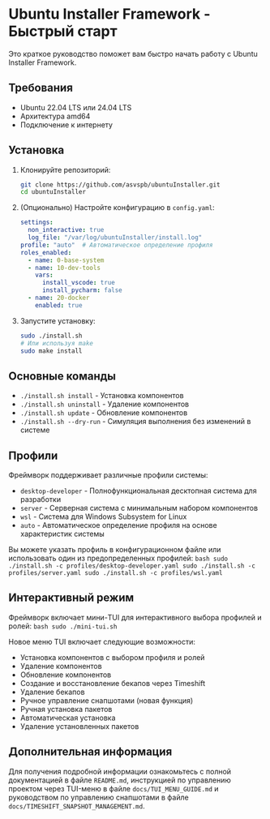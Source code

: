 # Ubuntu Installer Framework - Быстрый старт

Это краткое руководство поможет вам быстро начать работу с Ubuntu Installer Framework.

## Требования

- Ubuntu 22.04 LTS или 24.04 LTS
- Архитектура amd64
- Подключение к интернету

## Установка

1. Клонируйте репозиторий:
    ```bash
    git clone https://github.com/asvspb/ubuntuInstaller.git
    cd ubuntuInstaller
    ```

2. (Опционально) Настройте конфигурацию в `config.yaml`:
    ```yaml
    settings:
      non_interactive: true
      log_file: "/var/log/ubuntuInstaller/install.log"
    profile: "auto"  # Автоматическое определение профиля
    roles_enabled:
      - name: 0-base-system
      - name: 10-dev-tools
        vars:
          install_vscode: true
          install_pycharm: false
      - name: 20-docker
        enabled: true
    ```

3. Запустите установку:
    ```bash
    sudo ./install.sh
    # Или используя make
    sudo make install
    ```

## Основные команды

- `./install.sh install` - Установка компонентов
- `./install.sh uninstall` - Удаление компонентов
- `./install.sh update` - Обновление компонентов
- `./install.sh --dry-run` - Симуляция выполнения без изменений в системе

## Профили

Фреймворк поддерживает различные профили системы:
- `desktop-developer` - Полнофункциональная десктопная система для разработки
- `server` - Серверная система с минимальным набором компонентов
- `wsl` - Система для Windows Subsystem for Linux
- `auto` - Автоматическое определение профиля на основе характеристик системы

Вы можете указать профиль в конфигурационном файле или использовать один из предопределенных профилей:
    ```bash
    sudo ./install.sh -c profiles/desktop-developer.yaml
    sudo ./install.sh -c profiles/server.yaml
    sudo ./install.sh -c profiles/wsl.yaml
    ```

## Интерактивный режим

Фреймворк включает мини-TUI для интерактивного выбора профилей и ролей:
    ```bash
    sudo ./mini-tui.sh
    ```

Новое меню TUI включает следующие возможности:
- Установка компонентов с выбором профиля и ролей
- Удаление компонентов
- Обновление компонентов
- Создание и восстановление бекапов через Timeshift
- Удаление бекапов
- Ручное управление снапшотами (новая функция)
- Ручная установка пакетов
- Автоматическая установка
- Удаление установленных пакетов

## Дополнительная информация

Для получения подробной информации ознакомьтесь с полной документацией в файле `README.md`, инструкцией по управлению проектом через TUI-меню в файле `docs/TUI_MENU_GUIDE.md` и руководством по управлению снапшотами в файле `docs/TIMESHIFT_SNAPSHOT_MANAGEMENT.md`.